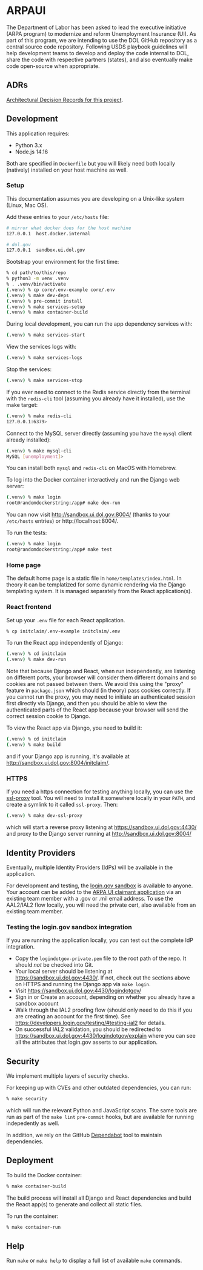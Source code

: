 # ARPAUI

The Department of Labor has been asked to lead the executive initiative (ARPA program) to modernize and reform Unemployment Insurance (UI). As part of this program, we are intending to use the DOL GitHub repository as a central source code repository. Following USDS playbook guidelines will help development teams to develop and deploy the code internal to DOL, share the code with respective partners (states), and also eventually make code open-source when appropriate.

## ADRs

[Architectural Decision Records for this project](./docs/adr/).

## Development

This application requires:

* Python 3.x
* Node.js 14.16

Both are specified in `Dockerfile` but you will likely need both locally (natively) installed on your host machine as well.

### Setup

This documentation assumes you are developing on a Unix-like system (Linux, Mac OS).

Add these entries to your `/etc/hosts` file:

```sh
# mirror what docker does for the host machine
127.0.0.1  host.docker.internal

# dol.gov
127.0.0.1  sandbox.ui.dol.gov
```

Bootstrap your environment for the first time:

```sh
% cd path/to/this/repo
% python3 -m venv .venv
% . .venv/bin/activate
(.venv) % cp core/.env-example core/.env
(.venv) % make dev-deps
(.venv) % pre-commit install
(.venv) % make services-setup
(.venv) % make container-build
```

During local development, you can run the app dependency services with:

```sh
(.venv) % make services-start
```

View the services logs with:

```sh
(.venv) % make services-logs
```

Stop the services:

```sh
(.venv) % make services-stop
```

If you ever need to connect to the Redis service directly from the terminal with the `redis-cli` tool (assuming you already have it installed),
use the make target:

```sh
(.venv) % make redis-cli
127.0.0.1:6379>
```

Connect to the MySQL server directly (assuming you have the `mysql` client already installed):

```sh
(.venv) % make mysql-cli
MySQL [unemployment]>
```

You can install both `mysql` and `redis-cli` on MacOS with Homebrew.

To log into the Docker container interactively and run the Django web server:

```sh
(.venv) % make login
root@randomdockerstring:/app# make dev-run
```

You can now visit http://sandbox.ui.dol.gov:8004/ (thanks to your `/etc/hosts` entries) or http://localhost:8004/.

To run the tests:

```sh
(.venv) % make login
root@randomdockerstring:/app# make test
```

### Home page

The default home page is a static file in `home/templates/index.html`. In theory it can be templatized for
some dynamic rendering via the Django templating system. It is managed separately from the React application(s).

### React frontend

Set up your `.env` file for each React application.

```sh
% cp initclaim/.env-example initclaim/.env
```

To run the React app independently of Django:

```sh
(.venv) % cd initclaim
(.venv) % make dev-run
```

Note that because Django and React, when run independently, are listening on different ports, your browser
will consider them different domains and so cookies are not passed between them. We avoid this using the
"proxy" feature in `package.json` which should (in theory) pass cookies correctly. If you cannot run the proxy,
you may need to initiate an authenticated session first directly via Django, and then you should be able to view the authenticated
parts of the React app because your browser will send the correct session cookie to Django.

To view the React app via Django, you need to build it:

```sh
(.venv) % cd initclaim
(.venv) % make build
```

and if your Django app is running, it's available at http://sandbox.ui.dol.gov:8004/initclaim/.

### HTTPS

If you need a https connection for testing anything locally, you can use the [ssl-proxy](https://github.com/suyashkumar/ssl-proxy) tool.
You will need to install it somewhere locally in your `PATH`, and create a symlink to it called `ssl-proxy`. Then:

```sh
(.venv) % make dev-ssl-proxy
```

which will start a reverse proxy listening at https://sandbox.ui.dol.gov:4430/ and proxy to the Django server running at http://sandbox.ui.dol.gov:8004/

## Identity Providers

Eventually, multiple Identity Providers (IdPs) will be available in the application.

For development and testing, the [login.gov sandbox](https://idp.int.identitysandbox.gov/) is available to anyone.
Your account can be added to the [ARPA UI claimant application](https://dashboard.int.identitysandbox.gov/)
via an existing team member with a .gov or .mil email address.
To use the AAL2/IAL2 flow locally, you will need the private cert, also available from an existing team member.

### Testing the login.gov sandbox integration

If you are running the application locally, you can test out the complete IdP integration.

* Copy the `logindotgov-private.pem` file to the root path of the repo. It should *not* be checked into Git.
* Your local server should be listening at https://sandbox.ui.dol.gov:4430/. If not, check out the sections above on HTTPS and running the Django
app via `make login`.
* Visit https://sandbox.ui.dol.gov:4430/logindotgov/
* Sign in or Create an account, depending on whether you already have a sandbox account
* Walk through the IAL2 proofing flow (should only need to do this if you are creating an account for the first time).
See https://developers.login.gov/testing/#testing-ial2 for details.
* On successful IAL2 validation, you should be redirected to https://sandbox.ui.dol.gov:4430/logindotgov/explain where you can see all the attributes
that login.gov asserts to our application.

## Security

We implement multiple layers of security checks.

For keeping up with CVEs and other outdated dependencies, you can run:

```sh
% make security
```

which will run the relevant Python and JavaScript scans. The same tools are run as part of the `make lint` `pre-commit` hooks,
but are available for running indepedently as well.

In addition, we rely on the GitHub [Dependabot](https://docs.github.com/en/code-security/supply-chain-security/managing-vulnerabilities-in-your-projects-dependencies/configuring-dependabot-security-updates)
tool to maintain dependencies.

## Deployment

To build the Docker container:

```sh
% make container-build
```

The build process will install all Django and React dependencies and build the React app(s) to generate and collect all static files.

To run the container:

```sh
% make container-run
```

## Help

Run `make` or `make help` to display a full list of available `make` commands.
